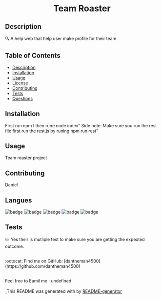 
<h1 align="center"> Team Roaster  </h1>

## Description
🔍 A help web that help user make profile for their  team 

## Table of Contents
- [Description](#description)
- [Installation](#installation)
- [Usage](#usage)
- [License](#license)
- [Contributing](#contributing)
- [Tests](#tests)
- [Questions](#questions)
## Installation
First run npm I then rune node index" Side note: Make sure you run the rest file first run the rest,js by runing npm run rest"

## Usage
Team roaster project

## Contributing
Daniel 

## Langues
![badge](https://img.shields.io/badge/license-html-blue)
![badge](https://img.shields.io/badge/license-css-blue)
![badge](https://img.shields.io/badge/license-javascript-blue)
![badge](https://img.shields.io/badge/license-bootstrap-blue)
![badge](https://img.shields.io/badge/license-betterfonts-blue)


## Tests
✏️ Yes their is mutliple test to make sure you are getting the expexted outcome. 


<br />
:octocat: Find me on GitHub: [dantheman4500](https://github.com/dantheman4500)<br />
<br />

Feel free to Eamil me : undefined<br /><br />
_This README was generated with by [README-generator](https://github.com/dantheman4500/nods-js_auto_readme) 
  